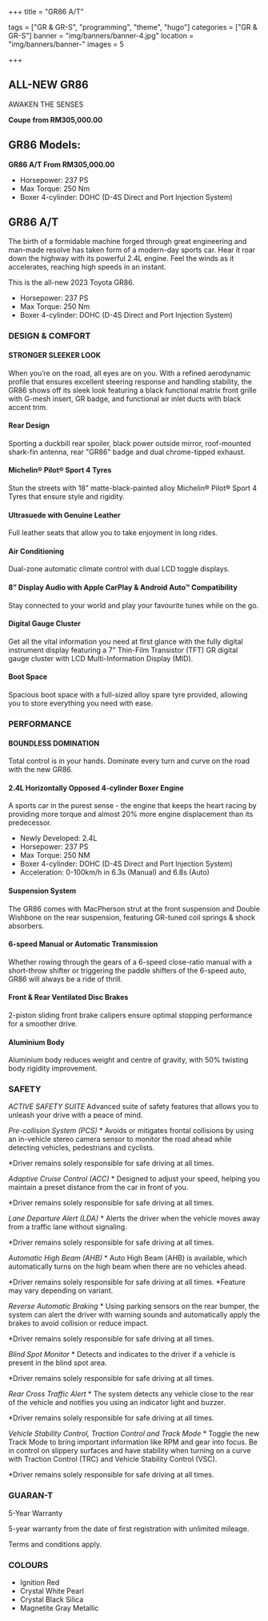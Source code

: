+++
title = "GR86 A/T"

tags = ["GR & GR-S", "programming", "theme", "hugo"]
categories = ["GR & GR-S"]
banner = "img/banners/banner-4.jpg"
location = "img/banners/banner-"
images = 5


+++
## ALL-NEW GR86

AWAKEN THE SENSES

**Coupe from RM305,000.00**

## GR86 Models:

**GR86 A/T  From RM305,000.00**
- Horsepower: 237 PS
- Max Torque: 250 Nm
- Boxer 4-cylinder: DOHC (D-4S Direct and Port Injection System)
 
## GR86 A/T
The birth of a formidable machine forged through great engineering and man-made resolve has taken form of a modern-day sports car. Hear it roar down the highway with its powerful 2.4L engine. Feel the winds as it accelerates, reaching high speeds in an instant.

This is the all-new 2023 Toyota GR86.

- Horsepower: 237 PS
- Max Torque: 250 Nm
- Boxer 4-cylinder: DOHC (D-4S Direct and Port Injection System)

### DESIGN & COMFORT
#### STRONGER SLEEKER LOOK
When you’re on the road, all eyes are on you. With a refined aerodynamic profile that ensures excellent steering response and handling stability, the GR86 shows off its sleek look featuring a black functional matrix front grille with G-mesh insert, GR badge, and functional air inlet ducts with black accent trim.

#### Rear Design
Sporting a duckbill rear spoiler, black power outside mirror, roof-mounted shark-fin antenna, rear "GR86" badge and dual chrome-tipped exhaust.

#### Michelin® Pilot® Sport 4 Tyres
Stun the streets with 18” matte-black-painted alloy Michelin® Pilot® Sport 4 Tyres that ensure style and rigidity.

#### Ultrasuede with Genuine Leather
Full leather seats that allow you to take enjoyment in long rides.

#### Air Conditioning
Dual-zone automatic climate control with dual LCD toggle displays.

#### 8” Display Audio with Apple CarPlay & Android Auto™ Compatibility
Stay connected to your world and play your favourite tunes while on the go.

#### Digital Gauge Cluster
Get all the vital information you need at first glance with the fully digital instrument display featuring a 7” Thin-Film Transistor (TFT) GR digital gauge cluster with LCD Multi-Information Display (MID).

#### Boot Space
Spacious boot space with a full-sized alloy spare tyre provided, allowing you to store everything you need with ease.


### PERFORMANCE

#### BOUNDLESS DOMINATION
Total control is in your hands. Dominate every turn and curve on the road with the new GR86.

#### 2.4L Horizontally Opposed 4-cylinder Boxer Engine
A sports car in the purest sense - the engine that keeps the heart racing by providing more torque and almost 20% more engine displacement than its predecessor.

- Newly Developed: 2.4L
- Horsepower: 237 PS
- Max Torque: 250 NM
- Boxer 4-cylinder: DOHC (D-4S Direct and Port Injection System)
- Acceleration: 0-100km/h in 6.3s (Manual) and 6.8s (Auto)

#### Suspension System
The GR86 comes with MacPherson strut at the front suspension and Double Wishbone on the rear suspension, featuring GR-tuned coil springs & shock absorbers.

#### 6-speed Manual or Automatic Transmission
Whether rowing through the gears of a 6-speed close-ratio manual with a short-throw shifter or triggering the paddle shifters of the 6-speed auto, GR86 will always be a ride of thrill.

#### Front & Rear Ventilated Disc Brakes
2-piston sliding front brake calipers ensure optimal stopping performance for a smoother drive.

#### Aluminium Body
Aluminium body reduces weight and centre of gravity, with 50% twisting body rigidity improvement.


### SAFETY
*ACTIVE SAFETY SUITE*
Advanced suite of safety features that allows you to unleash your drive with a peace of mind.

*Pre-collision System (PCS)* *
Avoids or mitigates frontal collisions by using an in-vehicle stereo camera sensor to monitor the road ahead while detecting vehicles, pedestrians and cyclists.

*Driver remains solely responsible for safe driving at all times.

*Adaptive Cruise Control (ACC)* *
Designed to adjust your speed, helping you maintain a preset distance from the car in front of you.

*Driver remains solely responsible for safe driving at all times.

*Lane Departure Alert (LDA)* *
Alerts the driver when the vehicle moves away from a traffic lane without signaling.

*Driver remains solely responsible for safe driving at all times.

*Automatic High Beam (AHB)* *
Auto High Beam (AHB) is available, which automatically turns on the high beam when there are no vehicles ahead.

*Driver remains solely responsible for safe driving at all times.
*Feature may vary depending on variant.

*Reverse Automatic Braking* *
Using parking sensors on the rear bumper, the system can alert the driver with warning sounds and automatically apply the brakes to avoid collision or reduce impact.

*Driver remains solely responsible for safe driving at all times.

*Blind Spot Monitor* *
Detects and indicates to the driver if a vehicle is present in the blind spot area.

*Driver remains solely responsible for safe driving at all times.

*Rear Cross Traffic Alert* *
The system detects any vehicle close to the rear of the vehicle and notifies you using an indicator light and buzzer.

*Driver remains solely responsible for safe driving at all times.

*Vehicle Stability Control, Traction Control and Track Mode* *
Toggle the new Track Mode to bring important information like RPM and gear into focus. Be in control on slippery surfaces and have stability when turning on a curve with Traction Control (TRC) and Vehicle Stability Control (VSC).

*Driver remains solely responsible for safe driving at all times.


### GUARAN-T
5-Year Warranty

5-year warranty from the date of first registration with unlimited mileage.

Terms and conditions apply.

### COLOURS
- Ignition Red
- Crystal White Pearl
- Crystal Black Silica
- Magnetite Gray Metallic
